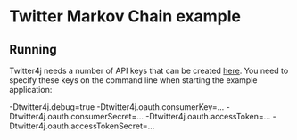 # Twitter Markov Chain example

## Running

Twitter4j needs a number of API keys that can be created [here](https://dev.twitter.com/apps). You need to specify these
keys on the command line when starting the example application:

-Dtwitter4j.debug=true  -Dtwitter4j.oauth.consumerKey=... -Dtwitter4j.oauth.consumerSecret=... -Dtwitter4j.oauth.accessToken=... -Dtwitter4j.oauth.accessTokenSecret=...

